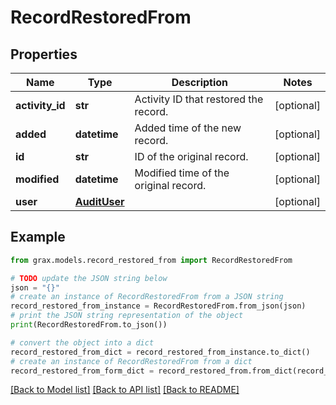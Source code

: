 # RecordRestoredFrom


## Properties

Name | Type | Description | Notes
------------ | ------------- | ------------- | -------------
**activity_id** | **str** | Activity ID that restored the record. | [optional] 
**added** | **datetime** | Added time of the new record. | [optional] 
**id** | **str** | ID of the original record. | [optional] 
**modified** | **datetime** | Modified time of the original record. | [optional] 
**user** | [**AuditUser**](AuditUser.md) |  | [optional] 

## Example

```python
from grax.models.record_restored_from import RecordRestoredFrom

# TODO update the JSON string below
json = "{}"
# create an instance of RecordRestoredFrom from a JSON string
record_restored_from_instance = RecordRestoredFrom.from_json(json)
# print the JSON string representation of the object
print(RecordRestoredFrom.to_json())

# convert the object into a dict
record_restored_from_dict = record_restored_from_instance.to_dict()
# create an instance of RecordRestoredFrom from a dict
record_restored_from_form_dict = record_restored_from.from_dict(record_restored_from_dict)
```
[[Back to Model list]](../README.md#documentation-for-models) [[Back to API list]](../README.md#documentation-for-api-endpoints) [[Back to README]](../README.md)


